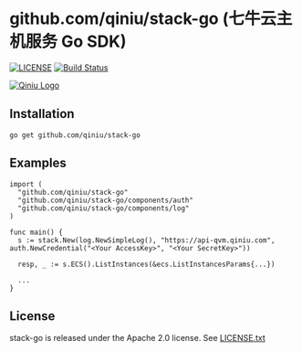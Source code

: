 # github.com/qiniu/stack-go (七牛云主机服务 Go SDK)

[![LICENSE](https://img.shields.io/badge/License-Apache%202.0-blue.svg)](https://github.com/qiniu/stack-go/blob/master/LICENSE)
[![Build Status](https://travis-ci.org/qiniu/stack-go.svg?branch=master)](https://travis-ci.org/qiniu/stack-go)

[![Qiniu Logo](http://open.qiniudn.com/logo.png)](http://qiniu.com/)

## Installation

```
go get github.com/qiniu/stack-go
```

## Examples

```golang
import (
  "github.com/qiniu/stack-go"
  "github.com/qiniu/stack-go/components/auth"
  "github.com/qiniu/stack-go/components/log"
)

func main() {
  s := stack.New(log.NewSimpleLog(), "https://api-qvm.qiniu.com", auth.NewCredential("<Your AccessKey>", "<Your SecretKey>"))

  resp, _ := s.ECS().ListInstances(&ecs.ListInstancesParams{...})

  ...
}
```

## License

stack-go is released under the Apache 2.0 license. See [LICENSE.txt](https://github.com/qiniu/stack-go/blob/master/LICENSE)
